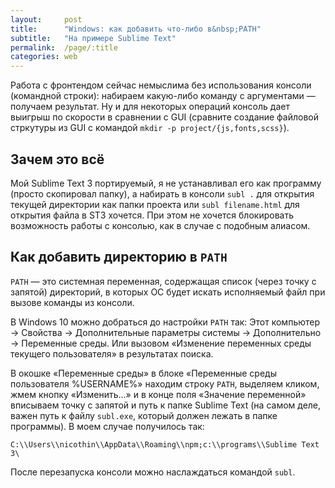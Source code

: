 ```yaml
---
layout:     post
title:      "Windows: как добавить что-либо в&nbsp;PATH"
subtitle:   "На примере Sublime Text"
permalink:  /page/:title
categories: web
---
```


Работа с фронтендом сейчас немыслима без использования консоли (командной строки): набираем какую-либо команду с аргументами — получаем результат. Ну и для некоторых операций консоль дает выигрыш по скорости в сравнении с GUI (сравните создание файловой стркутуры из GUI с командой `mkdir -p project/{js,fonts,scss}`).

## Зачем это всё

Мой Sublime Text 3 портируемый, я не устанавливал его как программу (просто скопировал папку), а набирать в консоли `subl .` для открытия текущей директории как папки проекта или `subl filename.html` для открытия файла в ST3 хочется. При этом не хочется блокировать возможность работы с консолью, как в случае с подобным алиасом.

## Как добавить директорию в `PATH`

`PATH` — это системная переменная, содержащая список (через точку с запятой) директорий, в которых ОС будет искать исполняемый файл при вызове команды из консоли.

В Windows 10 можно добраться до настройки `PATH` так: Этот компьютер → Свойства → Дополнительные параметры системы → Дополнительно → Переменные среды. Или вызовом «Изменение переменных среды текущего пользователя» в результатах поиска.

В окошке «Переменные среды» в блоке «Переменные среды пользователя %USERNAME%» находим строку `PATH`, выделяем кликом, жмем кнопку «Изменить...» и в конце поля «Значение переменной» вписываем точку с запятой и путь к папке Sublime Text (на самом деле, важен путь к файлу `subl.exe`, который должен лежать в папке программы). В моем случае получилось так:

```
C:\\Users\\nicothin\\AppData\\Roaming\\npm;c:\\programs\\Sublime Text 3\
```

После перезапуска консоли можно наслаждаться командой `subl`.
